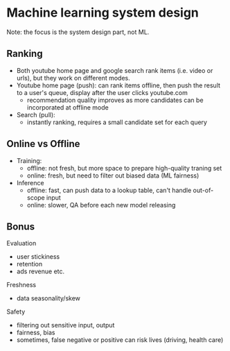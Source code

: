 Machine learning system design
===
Note: the focus is the system design part, not ML.

Ranking
---
* Both youtube home page and google search rank items (i.e. video or urls), but they work on different modes.
* Youtube home page (push): can rank items offline, then push the result to a user's queue, display after the user clicks youtube.com
  * recommendation quality improves as more candidates can be incorporated at offline mode
* Search (pull):
  * instantly ranking, requires a small candidate set for each query

Online vs Offline
---
* Training:
  * offline: not fresh, but more space to prepare high-quality traning set
  * online: fresh, but need to filter out biased data (ML fairness)
* Inference
  * offline: fast, can push data to a lookup table, can't handle out-of-scope input
  * online: slower, QA before each new model releasing

Bonus
---

Evaluation
* user stickiness
* retention
* ads revenue etc.

Freshness
* data seasonality/skew

Safety
* filtering out sensitive input, output
* fairness, bias
* sometimes, false negative or positive can risk lives (driving, health care)
